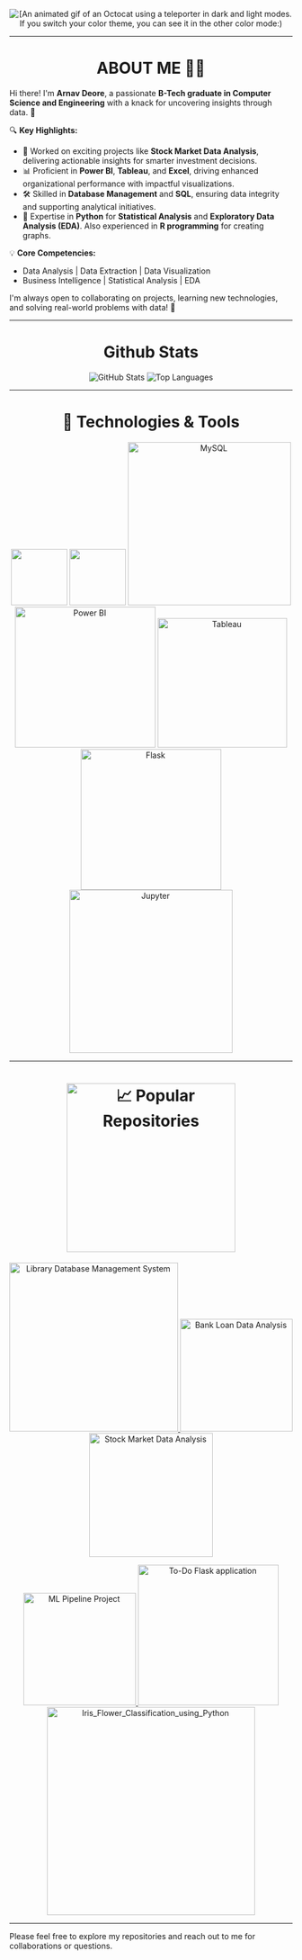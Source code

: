 
<p align="center">
  <picture>
  <source media="(prefers-color-scheme: dark)" srcset="https://user-images.githubusercontent.com/19292210/199123129-b9c2437d-4e6d-4f1c-a7ea-d9a91babb41d.gif">
  <source media="(prefers-color-scheme: light)" srcset="https://user-images.githubusercontent.com/19292210/88347096-c067a980-ccfe-11ea-8a06-bdaf552fee06.gif">
  <img alt="[An animated gif of an Octocat using a teleporter in dark and light modes. If you switch your color theme, you can see it in the other color mode:)" src="https://user-images.githubusercontent.com/25423296/163456779-a8556205-d0a5-45e2-ac17-42d089e3c3f8.png](https://user-images.githubusercontent.com/19292210/88347096-c067a980-ccfe-11ea-8a06-bdaf552fee06.gif)">
</picture>
</p>


<!--
**arnavdeore/arnavdeore** is a ✨ _special_ ✨ repository because its `README.md` (this file) appears on your GitHub profile.

Here are some ideas to get you started:

- 🔭 I’m currently working on ...
- 🌱 I’m currently learning ...
- 👯 I’m looking to collaborate on ...
- 🤔 I’m looking for help with ...
- 💬 Ask me about ...
- 📫 How to reach me: ...
- 😄 Pronouns: ...
- ⚡ Fun fact: ...
-->
---

<h1 align="center">ABOUT ME 👨‍💻</h1>
Hi there! I'm <strong>Arnav Deore</strong></span>, a passionate <strong>B-Tech graduate in Computer Science and Engineering</strong> with a knack for uncovering insights through data. 🚀 

🔍 **Key Highlights:**
- 🧩 Worked on exciting projects like **Stock Market Data Analysis**, delivering actionable insights for smarter investment decisions.
- 📊 Proficient in **Power BI**, **Tableau**, and **Excel**, driving enhanced organizational performance with impactful visualizations.
- 🛠️ Skilled in **Database Management** and **SQL**, ensuring data integrity and supporting analytical initiatives.
- 🐍 Expertise in **Python** for **Statistical Analysis** and **Exploratory Data Analysis (EDA)**. Also experienced in **R programming** for creating graphs.

💡 **Core Competencies:**
- Data Analysis | Data Extraction | Data Visualization  
- Business Intelligence | Statistical Analysis | EDA  

I'm always open to collaborating on projects, learning new technologies, and solving real-world problems with data! 🌟


---

 <h1 align="center">Github Stats</h1>
 <p align="center">
  <img src="https://github-readme-stats.vercel.app/api?username=arnavdeore&show_icons=true&hide_title=true" alt="GitHub Stats" />
  <img src="https://github-readme-stats.vercel.app/api/top-langs/?username=arnavdeore&theme=vue-dark&show_icons=true&hide_border=true&layout=compact" alt="Top Languages" />
</p>

---

<h1 align="center">🔧 Technologies & Tools</h1>
<p align="center">
   <img src="https://user-images.githubusercontent.com/74038190/212257472-08e52665-c503-4bd9-aa20-f5a4dae769b5.gif" width="100">  <img src="https://user-images.githubusercontent.com/74038190/212257468-1e9a91f1-b626-4baa-b15d-5c385dfa7ed2.gif" width="100"> 
   <img src="https://img.shields.io/badge/MySQL-4479A1?style=flat&logo=mysql&logoColor=white" width="290" alt="MySQL"/> 
   <img src="https://img.shields.io/badge/Power%20BI-F2C811?style=flat&logo=powerbi&logoColor=white" width="250" alt="Power BI"/> 
   <img src="https://img.shields.io/badge/Tableau-E97627?style=flat&logo=tableau&logoColor=white" width="230" alt="Tableau"/>
   <img src="https://img.shields.io/badge/Flask-000000?style=flat&logo=flask&logoColor=white" width="250" alt="Flask"/>
   <img src="https://img.shields.io/badge/Jupyter-F37626?style=flat&logo=jupyter&logoColor=white" width="290" alt="Jupyter"/>
</p>

---

<h1 align="center"><img src="https://img.shields.io/badge/📈 Popular Repositories-4479A1?style=flat&logo=github&logoColor=white" alt="📈 Popular Repositories" width="300"/></h1>

<p align="center">
  <a href="https://github.com/arnavdeore/Library-Database-Management-System" target="_blank">
    <img src="https://img.shields.io/badge/Library--Database--Management--System-4479A1?style=flat&logo=github&logoColor=white" alt="Library Database Management System" width="300"/>
  </a>
  <a href="https://github.com/arnavdeore/Bank-Loan-Data-Analysis" target="_blank">
    <img src="https://img.shields.io/badge/Bank--Loan--Data--Analysis-4479A1?style=flat&logo=github&logoColor=white" alt="Bank Loan Data Analysis" width="200">
  </a>
   <a href="https://github.com/arnavdeore/Stock-Market-Data-Analysis" target="_blank">
    <img src="https://img.shields.io/badge/Stock--Market--Data--Analysis-4479A1?style=flat&logo=github&logoColor=white" alt="Stock Market Data Analysis" width="220">
  </a>
</p> 


<p align="center">
   <a href="https://github.com/arnavdeore/ML_Pipeline_Project" target="_blank">
    <img src="https://img.shields.io/badge/ML--Pipelin--Project-4479A1?style=flat&logo=github&logoColor=white" alt="ML Pipeline Project" width="200">
  </a>
  <a href="https://github.com/arnavdeore/To-Do_Flask_application" target="_blank">
    <img src="https://img.shields.io/badge/To--Do_Flask_application-4479A1?style=flat&logo=github&logoColor=white" alt="To-Do Flask application" width="250">
  </a>
  <a href="[https://github.com/arnavdeore/To-Do_Flask_application](https://github.com/arnavdeore/Iris_Flower_Classification_using_Python)" target="_blank">
    <img src="https://img.shields.io/badge/Iris_Flower_Classification_using_Python-4479A1?style=flat&logo=github&logoColor=white" alt="Iris_Flower_Classification_using_Python" width="370">
  </a>
</p>

---
Please feel free to explore my repositories and reach out to me for collaborations or questions.

